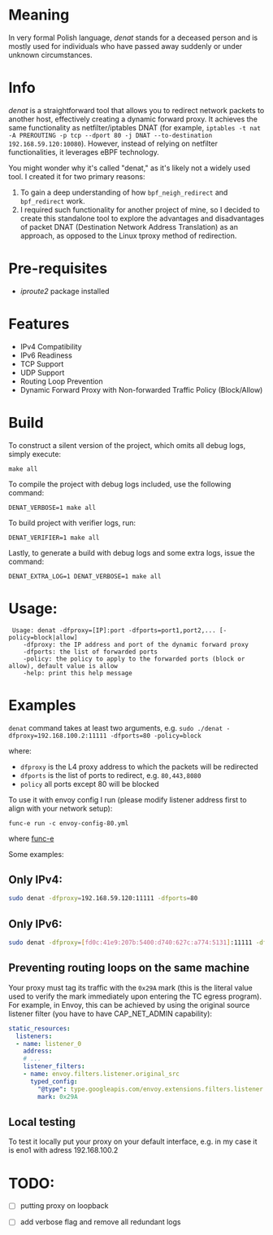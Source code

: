 # Meaning
In very formal Polish language, _denat_ stands for a deceased person and is mostly used for individuals who have passed away suddenly or under unknown circumstances.

# Info
_denat_ is a straightforward tool that allows you to redirect network packets to another host,
effectively creating a dynamic forward proxy.
It achieves the same functionality as netfilter/iptables DNAT (for example, `iptables -t nat -A PREROUTING -p tcp --dport 80 -j DNAT --to-destination 192.168.59.120:10080`).
However, instead of relying on netfilter functionalities, it leverages eBPF technology.


You might wonder why it's called "denat," as it's likely not a widely used tool. I created it for two primary reasons:
1. To gain a deep understanding of how `bpf_neigh_redirect` and `bpf_redirect` work.
2. I required such functionality for another project of mine, so I decided to create this standalone tool to explore the advantages and disadvantages of packet DNAT (Destination Network Address Translation) as an approach, as opposed to the Linux tproxy method of redirection.

# Pre-requisites
- _iproute2_ package installed

# Features
- IPv4 Compatibility
- IPv6 Readiness
- TCP Support
- UDP Support
- Routing Loop Prevention
- Dynamic Forward Proxy with Non-forwarded Traffic Policy (Block/Allow)

# Build
To construct a silent version of the project, which omits all debug logs, simply execute:
```
make all
```
To compile the project with debug logs included, use the following command:
```
DENAT_VERBOSE=1 make all
```
To build project with verifier logs, run:
```
DENAT_VERIFIER=1 make all
```
Lastly, to generate a build with debug logs and some extra logs, issue the command:
```
DENAT_EXTRA_LOG=1 DENAT_VERBOSE=1 make all
```

# Usage:
```
 Usage: denat -dfproxy=[IP]:port -dfports=port1,port2,... [-policy=block|allow]
    -dfproxy: the IP address and port of the dynamic forward proxy
    -dfports: the list of forwarded ports
    -policy: the policy to apply to the forwarded ports (block or allow), default value is allow
    -help: print this help message
```

# Examples
`denat` command takes at least two arguments, e.g.
`sudo ./denat -dfproxy=192.168.100.2:11111 -dfports=80 -policy=block`

where:
- `dfproxy` is the L4 proxy address to which the packets will be redirected
- `dfports` is the list of ports to redirect, e.g. `80,443,8080`
- `policy` all ports except 80 will be blocked

To use it with envoy config I run (please modify listener address first to align with your network setup):
```
func-e run -c envoy-config-80.yml
```
where [func-e](https://func-e.io/)

Some examples:

## Only IPv4:
```bash
sudo denat -dfproxy=192.168.59.120:11111 -dfports=80 
```
## Only IPv6:
```bash
sudo denat -dfproxy=[fd0c:41e9:207b:5400:d740:627c:a774:5131]:11111 -dfports=80,443
```

## Preventing routing loops on the same machine
Your proxy must tag its traffic with the `0x29A` mark (this is the literal value used to verify the mark immediately upon entering the TC egress program).
For example, in Envoy, this can be achieved by using the original source listener filter (you have to have CAP_NET_ADMIN capability):
```yaml
static_resources:
  listeners:
  - name: listener_0
    address:
    # ...  
    listener_filters:
    - name: envoy.filters.listener.original_src
      typed_config:
        "@type": type.googleapis.com/envoy.extensions.filters.listener.original_src.v3.OriginalSrc
        mark: 0x29A
```

## Local testing
To test it locally put your proxy on your default interface, e.g. in my case it is eno1 with adress 192.168.100.2



# TODO:
- [ ] putting proxy on loopback
- [ ] add verbose flag and remove all redundant logs





